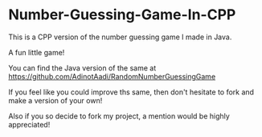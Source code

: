 # Number-Guessing-Game-In-CPP
This is a CPP version of the number guessing game I made in Java.

A fun little game!

You can find the Java version of the same at https://github.com/AdinotAadi/RandomNumberGuessingGame

If you feel like you could improve ths same, then don't hesitate to fork and make a version of your own!

Also if you so decide to fork my project, a mention would be highly appreciated!
